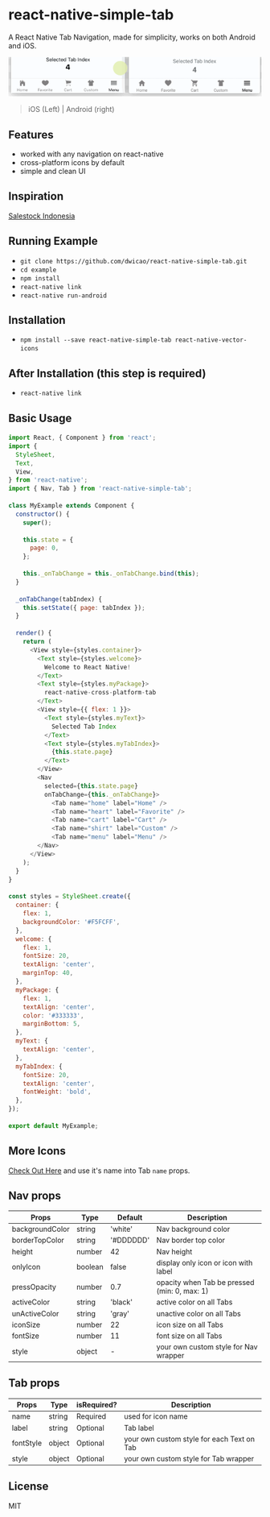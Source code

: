 # react-native-simple-tab

A React Native Tab Navigation, made for simplicity, works on both Android and iOS.

![demo](https://raw.githubusercontent.com/dwicao/react-native-simple-tab/master/demo.gif)

> iOS (Left) | Android (right)

## Features
* worked with any navigation on react-native
* cross-platform icons by default
* simple and clean UI

## Inspiration
[Salestock Indonesia](https://play.google.com/store/apps/details?id=id.salestock.mobile)

## Running Example
* `git clone https://github.com/dwicao/react-native-simple-tab.git`
* `cd example`
* `npm install`
* `react-native link`
* `react-native run-android`

## Installation
* `npm install --save react-native-simple-tab react-native-vector-icons`

## After Installation (this step is required)
* `react-native link`

## Basic Usage
```js
import React, { Component } from 'react';
import {
  StyleSheet,
  Text,
  View,
} from 'react-native';
import { Nav, Tab } from 'react-native-simple-tab';

class MyExample extends Component {
  constructor() {
    super();

    this.state = {
      page: 0,
    };

    this._onTabChange = this._onTabChange.bind(this);
  }

  _onTabChange(tabIndex) {
    this.setState({ page: tabIndex });
  }
  
  render() {
    return (
      <View style={styles.container}>
        <Text style={styles.welcome}>
          Welcome to React Native!
        </Text>
        <Text style={styles.myPackage}>
          react-native-cross-platform-tab
        </Text>
        <View style={{ flex: 1 }}>
          <Text style={styles.myText}>
            Selected Tab Index
          </Text>
          <Text style={styles.myTabIndex}>
            {this.state.page}
          </Text>
        </View>
        <Nav
          selected={this.state.page}
          onTabChange={this._onTabChange}>
            <Tab name="home" label="Home" />
            <Tab name="heart" label="Favorite" />
            <Tab name="cart" label="Cart" />
            <Tab name="shirt" label="Custom" />
            <Tab name="menu" label="Menu" />
        </Nav>
      </View>
    );
  }
}

const styles = StyleSheet.create({
  container: {
    flex: 1,
    backgroundColor: '#F5FCFF',
  },
  welcome: {
    flex: 1,
    fontSize: 20,
    textAlign: 'center',
    marginTop: 40,
  },
  myPackage: {
    flex: 1,
    textAlign: 'center',
    color: '#333333',
    marginBottom: 5,
  },
  myText: {
    textAlign: 'center',
  },
  myTabIndex: {
    fontSize: 20,
    textAlign: 'center',
    fontWeight: 'bold',
  },
});

export default MyExample;
```

## More Icons 
[Check Out Here](http://ionicframework.com/docs/v2/ionicons/) and use it's name into Tab `name` props.

## Nav props

| Props | Type | Default | Description |
| --- | --- | --- | --- |
| backgroundColor | string | 'white' | Nav background color |
| borderTopColor | string | '#DDDDDD' | Nav border top color |
| height | number | 42 | Nav height |
| onlyIcon | boolean | false | display only icon or icon with label |
| pressOpacity | number | 0.7 | opacity when Tab be pressed (min: 0, max: 1) |
| activeColor | string | 'black' | active color on all Tabs |
| unActiveColor | string | 'gray' | unactive color on all Tabs |
| iconSize | number | 22 | icon size on all Tabs |
| fontSize | number | 11 | font size on all Tabs |
| style | object | - | your own custom style for Nav wrapper |

## Tab props
| Props | Type | isRequired? | Description |
| --- | --- | --- | --- |
| name | string | Required | used for icon name |
| label | string | Optional | Tab label |
| fontStyle | object | Optional | your own custom style for each Text on Tab |
| style | object | Optional | your own custom style for Tab wrapper |

## License
MIT

